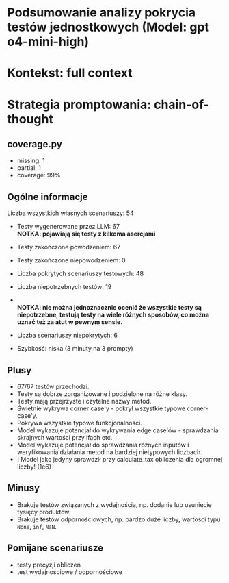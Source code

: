 # Podsumowanie analizy pokrycia testów jednostkowych (Model: gpt o4-mini-high)
# Kontekst: full context
# Strategia promptowania: chain-of-thought

## coverage.py
- missing: 1
- partial: 1
- coverage: 99%

## Ogólne informacje

Liczba wszystkich własnych scenariuszy: 54

- Testy wygenerowane przez LLM: 67
<br/> <strong>NOTKA: pojawiają się testy z kilkoma asercjami</strong>
- Testy zakończone powodzeniem: 67
- Testy zakończone niepowodzeniem: 0

- Liczba pokrytych scenariuszy testowych: 48
- Liczba niepotrzebnych testów: 19
- <br/> <strong>NOTKA: nie można jednoznacznie ocenić że wszystkie testy są niepotrzebne, testują testy na wiele różnych sposobów, co można uznać też za atut w pewnym sensie.</strong>
- Liczba scenariuszy niepokrytych: 6
- Szybkość: niska (3 minuty na 3 prompty)

## Plusy

- 67/67 testów przechodzi.
- Testy są dobrze zorganizowane i podzielone na różne klasy.
- Testy mają przejrzyste i czytelne nazwy metod.
- Świetnie wykrywa corner case'y - pokrył wszystkie typowe corner-case'y.
- Pokrywa wszystkie typowe funkcjonalności.
- Model wykazuje potencjał do wykrywania edge case'ów - sprawdzania skrajnych wartości przy ifach etc.
- Model wykazuje potencjał do sprawdzania różnych inputów i weryfikowania działania metod na bardziej nietypowych liczbach.
- ! Model jako jedyny sprawdził przy calculate_tax obliczenia dla ogromnej liczby! (1e6) 

## Minusy

- Brakuje testów związanych z wydajnością, np. dodanie lub usunięcie tysięcy produktów.
- Brakuje testów odpornościowych, np. bardzo duże liczby, wartości typu `None`, `inf`, `NaN`.

## Pomijane scenariusze

- testy precyzji obliczeń
- test wydajnościowe / odpornościowe
